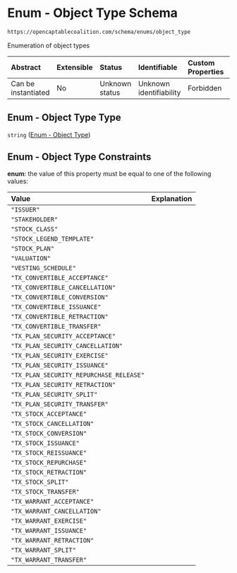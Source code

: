 # Enum - Object Type Schema

```txt
https://opencaptablecoalition.com/schema/enums/object_type
```

Enumeration of object types

| Abstract            | Extensible | Status         | Identifiable            | Custom Properties | Additional Properties | Access Restrictions | Defined In                                                                                 |
| :------------------ | :--------- | :------------- | :---------------------- | :---------------- | :-------------------- | :------------------ | :----------------------------------------------------------------------------------------- |
| Can be instantiated | No         | Unknown status | Unknown identifiability | Forbidden         | Allowed               | none                | [ObjectType.schema.json](../../schema/enums/ObjectType.schema.json "open original schema") |

## Enum - Object Type Type

`string` ([Enum - Object Type](objecttype.md))

## Enum - Object Type Constraints

**enum**: the value of this property must be equal to one of the following values:

| Value                                   | Explanation |
| :-------------------------------------- | :---------- |
| `"ISSUER"`                              |             |
| `"STAKEHOLDER"`                         |             |
| `"STOCK_CLASS"`                         |             |
| `"STOCK_LEGEND_TEMPLATE"`               |             |
| `"STOCK_PLAN"`                          |             |
| `"VALUATION"`                           |             |
| `"VESTING_SCHEDULE"`                    |             |
| `"TX_CONVERTIBLE_ACCEPTANCE"`           |             |
| `"TX_CONVERTIBLE_CANCELLATION"`         |             |
| `"TX_CONVERTIBLE_CONVERSION"`           |             |
| `"TX_CONVERTIBLE_ISSUANCE"`             |             |
| `"TX_CONVERTIBLE_RETRACTION"`           |             |
| `"TX_CONVERTIBLE_TRANSFER"`             |             |
| `"TX_PLAN_SECURITY_ACCEPTANCE"`         |             |
| `"TX_PLAN_SECURITY_CANCELLATION"`       |             |
| `"TX_PLAN_SECURITY_EXERCISE"`           |             |
| `"TX_PLAN_SECURITY_ISSUANCE"`           |             |
| `"TX_PLAN_SECURITY_REPURCHASE_RELEASE"` |             |
| `"TX_PLAN_SECURITY_RETRACTION"`         |             |
| `"TX_PLAN_SECURITY_SPLIT"`              |             |
| `"TX_PLAN_SECURITY_TRANSFER"`           |             |
| `"TX_STOCK_ACCEPTANCE"`                 |             |
| `"TX_STOCK_CANCELLATION"`               |             |
| `"TX_STOCK_CONVERSION"`                 |             |
| `"TX_STOCK_ISSUANCE"`                   |             |
| `"TX_STOCK_REISSUANCE"`                 |             |
| `"TX_STOCK_REPURCHASE"`                 |             |
| `"TX_STOCK_RETRACTION"`                 |             |
| `"TX_STOCK_SPLIT"`                      |             |
| `"TX_STOCK_TRANSFER"`                   |             |
| `"TX_WARRANT_ACCEPTANCE"`               |             |
| `"TX_WARRANT_CANCELLATION"`             |             |
| `"TX_WARRANT_EXERCISE"`                 |             |
| `"TX_WARRANT_ISSUANCE"`                 |             |
| `"TX_WARRANT_RETRACTION"`               |             |
| `"TX_WARRANT_SPLIT"`                    |             |
| `"TX_WARRANT_TRANSFER"`                 |             |
